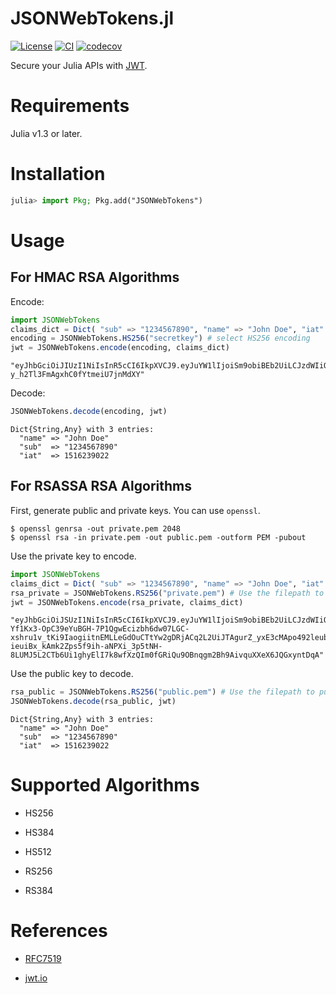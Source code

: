 
# JSONWebTokens.jl

[![License][license-img]](LICENSE)
[![CI][ci-img]][ci-url]
[![codecov][codecov-img]][codecov-url]

[license-img]: http://img.shields.io/badge/license-MIT-brightgreen.svg?style=flat-square
[ci-img]: https://github.com/felipenoris/JSONWebTokens.jl/workflows/CI/badge.svg
[ci-url]: https://github.com/felipenoris/JSONWebTokens.jl/actions?query=workflow%3ACI
[codecov-img]: https://img.shields.io/codecov/c/github/felipenoris/JSONWebTokens.jl/master.svg?label=codecov&style=flat-square
[codecov-url]: http://codecov.io/github/felipenoris/JSONWebTokens.jl?branch=master

Secure your Julia APIs with [JWT](https://jwt.io/).

# Requirements

Julia v1.3 or later.

# Installation

```julia
julia> import Pkg; Pkg.add("JSONWebTokens")
```

# Usage

## For HMAC RSA Algorithms

Encode:

```julia
import JSONWebTokens
claims_dict = Dict( "sub" => "1234567890", "name" => "John Doe", "iat" => 1516239022)
encoding = JSONWebTokens.HS256("secretkey") # select HS256 encoding
jwt = JSONWebTokens.encode(encoding, claims_dict)
```

```
"eyJhbGciOiJIUzI1NiIsInR5cCI6IkpXVCJ9.eyJuYW1lIjoiSm9obiBEb2UiLCJzdWIiOiIxMjM0NTY3ODkwIiwiaWF0IjoxNTE2MjM5MDIyfQ.TjUTSL0RQayQG-y_h2Tl3FmAgxhC0fYtmeiU7jnMdXY"
```

Decode:

```julia
JSONWebTokens.decode(encoding, jwt)
```

```
Dict{String,Any} with 3 entries:
  "name" => "John Doe"
  "sub"  => "1234567890"
  "iat"  => 1516239022
```

## For RSASSA RSA Algorithms

First, generate public and private keys. You can use `openssl`.

```shell
$ openssl genrsa -out private.pem 2048
$ openssl rsa -in private.pem -out public.pem -outform PEM -pubout
```

Use the private key to encode.

```julia
import JSONWebTokens
claims_dict = Dict( "sub" => "1234567890", "name" => "John Doe", "iat" => 1516239022)
rsa_private = JSONWebTokens.RS256("private.pem") # Use the filepath to private.pem
jwt = JSONWebTokens.encode(rsa_private, claims_dict)
```

```
"eyJhbGciOiJSUzI1NiIsInR5cCI6IkpXVCJ9.eyJuYW1lIjoiSm9obiBEb2UiLCJzdWIiOiIxMjM0NTY3ODkwIiwiaWF0IjoxNTE2MjM5MDIyfQ.HUXm8CAiY9EKX3dU1Ym7bZvL7yXMu3TC9iL1do0jvM0oD2rSqY5K06KmQy1qJETYZAIZIgA6ZrX2Q3ug01DVu-Yf1Kx3-OpC39eYuBGH-7P1QgwEcizbh6dw07LGC-xshru1v_tKi9IaogiitnEMLLeGdOuCTtYw2gDRjACq2L2UiJTAgurZ_yxE3cMApo492leubNo9fADtRPpofy37Q2VivfS4XwlTkS9Bxg6jrkBhTr-ieuiBx_kAmk2Zps5f9ih-aNPXi_3p5tNH-8LUMJ5L2CTb6Ui1ghyElI7k8wfXzQIm0fGRiQu9OBnqgm2Bh9AivquXXeX6JQGxyntDqA"
```

Use the public key to decode.

```julia
rsa_public = JSONWebTokens.RS256("public.pem") # Use the filepath to public.pem
JSONWebTokens.decode(rsa_public, jwt)
```

```
Dict{String,Any} with 3 entries:
  "name" => "John Doe"
  "sub"  => "1234567890"
  "iat"  => 1516239022
```

# Supported Algorithms

* HS256

* HS384

* HS512

* RS256

* RS384

# References

* [RFC7519](https://tools.ietf.org/html/rfc7519)

* [jwt.io](https://jwt.io)
